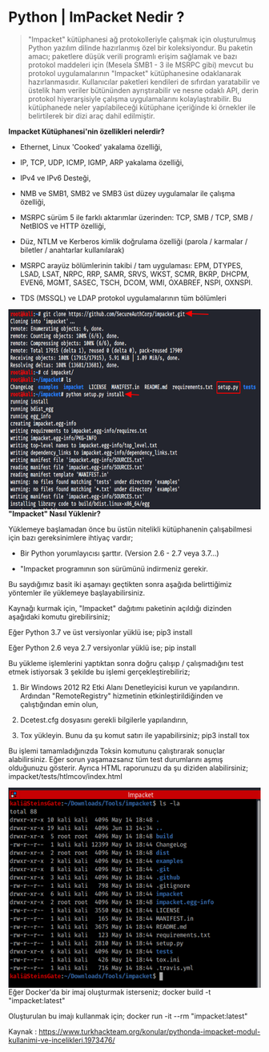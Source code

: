 # Python | ImPacket Nedir ?

>"Impacket" kütüphanesi ağ protokolleriyle çalışmak için oluşturulmuş Python yazılım dilinde hazırlanmış özel bir koleksiyondur. Bu paketin amacı; paketlere düşük verili programlı erişim sağlamak ve bazı protokol maddeleri için (Mesela SMB1 - 3 ile MSRPC gibi) mevcut bu protokol uygulamalarının "Impacket" kütüphanesine odaklanarak hazırlanmasıdır. Kullanıcılar paketleri kendileri de sıfırdan yaratabilir ve üstelik ham veriler bütününden ayrıştırabilir ve nesne odaklı API, derin protokol hiyerarşisiyle çalışma uygulamalarını kolaylaştırabilir. Bu kütüphanede neler yapılabileceği kütüphane içeriğinde ki örnekler ile belirtilerek bir dizi araç dahil edilmiştir.

**Impacket Kütüphanesi'nin özellikleri nelerdir?**

* Ethernet, Linux 'Cooked' yakalama özelliği,

* IP, TCP, UDP, ICMP, IGMP, ARP yakalama özelliği,

* IPv4 ve IPv6 Desteği,

* NMB ve SMB1, SMB2 ve SMB3 üst düzey uygulamalar ile çalışma özelliği,

* MSRPC sürüm 5 ile farklı aktarımlar üzerinden: TCP, SMB / TCP, SMB / NetBIOS ve HTTP özelliği,

* Düz, NTLM ve Kerberos kimlik doğrulama özelliği (parola / karmalar / biletler / anahtarlar kullanılarak)

* MSRPC arayüz bölümlerinin takibi / tam uygulaması: EPM, DTYPES, LSAD, LSAT, NRPC, RRP, SAMR, SRVS, WKST, SCMR, BKRP, DHCPM, EVEN6, MGMT, SASEC, TSCH, DCOM, WMI, OXABREF, NSPI, OXNSPI.

* TDS (MSSQL) ve LDAP protokol uygulamalarının tüm bölümleri


<img height="400" align="left" alt="download" src="Belgeler/lYzUkV.png" /><br><br><br><br><br><br><br>
<br><br><br><br><br><br><br><br><br><br><br>
**"Impacket" Nasıl Yüklenir?**

Yüklemeye başlamadan önce bu üstün nitelikli kütüphanenin çalışabilmesi için bazı gereksinimlere ihtiyaç vardır;

* Bir Python yorumlayıcısı şarttır. (Version 2.6 - 2.7 veya 3.7...)

* "Impacket programının son sürümünü indirmeniz gerekir.

Bu saydığımız basit iki aşamayı geçtikten sonra aşağıda belirttiğimiz yöntemler ile yüklemeye başlayabilirsiniz.

Kaynağı kurmak için, "Impacket" dağıtımı paketinin açıldığı dizinden aşağıdaki komutu girebilirsiniz;

Eğer Python 3.7 ve üst versiyonlar yüklü ise;
pip3 install​

Eğer Python 2.6 veya 2.7 versiyonlar yüklü ise;
pip install​


Bu yükleme işlemlerini yaptıktan sonra doğru çalışıp / çalışmadığını test etmek istiyorsak 3 şekilde bu işlemi gerçekleştirebiliriz;

1) Bir Windows 2012 R2 Etki Alanı Denetleyicisi kurun ve yapılandırın. Ardından "RemoteRegistry" hizmetinin etkinleştirildiğinden ve çalıştığından emin olun,

2) Dcetest.cfg dosyasını gerekli bilgilerle yapılandırın,

3) Tox yükleyin. Bunu da şu komut satırı ile yapabilirsiniz;
pip3 install tox​

Bu işlemi tamamladığınızda Toksin komutunu çalıştırarak sonuçlar alabilirsiniz. Eğer sorun yaşamazsanız tüm test durumlarını aşmış olduğunuzu gösterir. Ayrıca HTML raporunuzu da şu diziden alabilirsiniz;
impacket/tests/htlmcov/index.html​

<img height="400" align="left" alt="download" src="Belgeler/cx0RpI.png" /><br><br><br><br><br><br><br>
<br><br><br><br><br><br><br><br><br><br><br>

Eğer Docker'da bir imaj oluşturmak isterseniz;
docker build -t "impacket:latest"​

Oluşturulan bu imajı kullanmak için;
docker run -it --rm "impacket:latest"​

Kaynak : https://www.turkhackteam.org/konular/pythonda-impacket-modul-kullanimi-ve-incelikleri.1973476/
